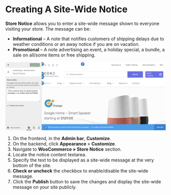 # Creating A Site-Wide Notice

**Store Notice** allows you to enter a site-wide message shown to everyone visiting your store. The message can be:

* **Informational** – A note that notifies customers of shipping delays due to weather conditions or an away notice if you are on vacation.
* **Promotional** – A note advertising an event, a holiday special, a bundle, a sale on all/some items or free shipping.

![Creating A Site-Wide Notice](img/creating-site-wide-notice.png)

1. On the frontend, in the **Admin bar**, **Customize**.
2. On the backend, click **Appearance** » **Customize**.
3. Navigate to **WooCommerce » Store Notice** section.
4. Locate the notice content textarea.
5. Specify the text to be displayed as a site-wide message at the very bottom of the site.
6. **Check or uncheck** the checkbox to enable/disable the site-wide message.
7. Click the **Publish** button to save the changes and display the site-wide message on your site publicly.
